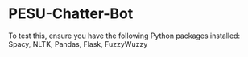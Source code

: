 # PESU-Chatter-Bot
To test this, ensure you have the following Python packages installed:
  Spacy,
  NLTK,
  Pandas,
  Flask,
  FuzzyWuzzy
